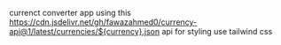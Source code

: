 currenct converter app using this
https://cdn.jsdelivr.net/gh/fawazahmed0/currency-api@1/latest/currencies/${currency}.json
api 
for styling use tailwind css 



